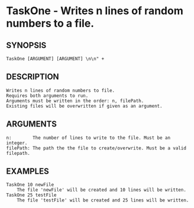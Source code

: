 # TaskOne - Writes n lines of random numbers to a file.

## SYNOPSIS 
    TaskOne [ARGUMENT] [ARGUMENT] \n\n" +
    
## DESCRIPTION
    Writes n lines of random numbers to file.
    Requires both arguments to run.
    Arguments must be written in the order: n, filePath.
    Existing files will be overwritten if given as an argument.

## ARGUMENTS
    n:        The number of lines to write to the file. Must be an integer.
    filePath: The path the the file to create/overwrite. Must be a valid filepath.

## EXAMPLES
    TaskOne 10 newFile
        The file 'newFile' will be created and 10 lines will be written.
    TaskOne 25 testFile
        The file 'testFile' will be created and 25 lines will be written.
